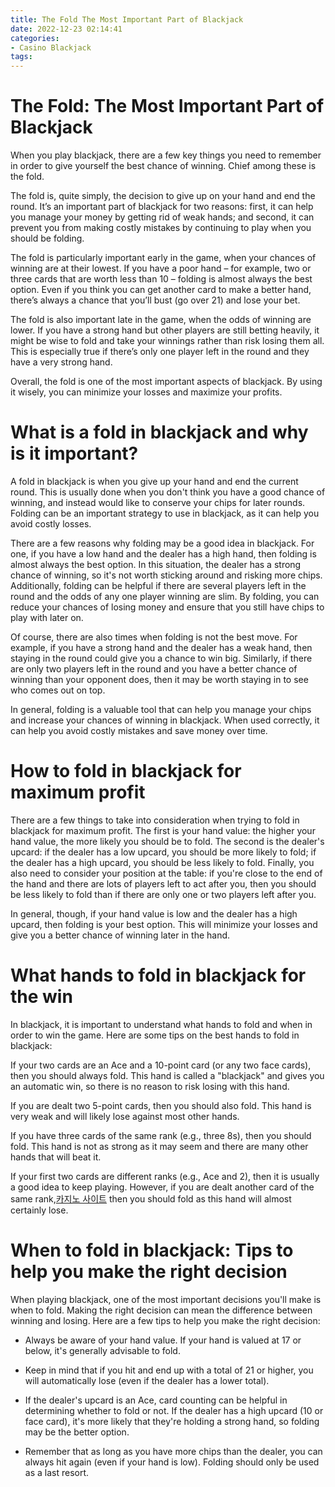 ```yaml
---
title: The Fold The Most Important Part of Blackjack
date: 2022-12-23 02:14:41
categories:
- Casino Blackjack
tags:
---
```



#  The Fold: The Most Important Part of Blackjack

When you play blackjack, there are a few key things you need to remember in order to give yourself the best chance of winning. Chief among these is the fold.

The fold is, quite simply, the decision to give up on your hand and end the round. It’s an important part of blackjack for two reasons: first, it can help you manage your money by getting rid of weak hands; and second, it can prevent you from making costly mistakes by continuing to play when you should be folding.

The fold is particularly important early in the game, when your chances of winning are at their lowest. If you have a poor hand – for example, two or three cards that are worth less than 10 – folding is almost always the best option. Even if you think you can get another card to make a better hand, there’s always a chance that you’ll bust (go over 21) and lose your bet.

The fold is also important late in the game, when the odds of winning are lower. If you have a strong hand but other players are still betting heavily, it might be wise to fold and take your winnings rather than risk losing them all. This is especially true if there’s only one player left in the round and they have a very strong hand.

Overall, the fold is one of the most important aspects of blackjack. By using it wisely, you can minimize your losses and maximize your profits.

#  What is a fold in blackjack and why is it important?

A fold in blackjack is when you give up your hand and end the current round. This is usually done when you don't think you have a good chance of winning, and instead would like to conserve your chips for later rounds. Folding can be an important strategy to use in blackjack, as it can help you avoid costly losses.

There are a few reasons why folding may be a good idea in blackjack. For one, if you have a low hand and the dealer has a high hand, then folding is almost always the best option. In this situation, the dealer has a strong chance of winning, so it's not worth sticking around and risking more chips. Additionally, folding can be helpful if there are several players left in the round and the odds of any one player winning are slim. By folding, you can reduce your chances of losing money and ensure that you still have chips to play with later on.

Of course, there are also times when folding is not the best move. For example, if you have a strong hand and the dealer has a weak hand, then staying in the round could give you a chance to win big. Similarly, if there are only two players left in the round and you have a better chance of winning than your opponent does, then it may be worth staying in to see who comes out on top.

In general, folding is a valuable tool that can help you manage your chips and increase your chances of winning in blackjack. When used correctly, it can help you avoid costly mistakes and save money over time.

#  How to fold in blackjack for maximum profit

There are a few things to take into consideration when trying to fold in blackjack for maximum profit. The first is your hand value: the higher your hand value, the more likely you should be to fold. The second is the dealer's upcard: if the dealer has a low upcard, you should be more likely to fold; if the dealer has a high upcard, you should be less likely to fold. Finally, you also need to consider your position at the table: if you're close to the end of the hand and there are lots of players left to act after you, then you should be less likely to fold than if there are only one or two players left after you.

In general, though, if your hand value is low and the dealer has a high upcard, then folding is your best option. This will minimize your losses and give you a better chance of winning later in the hand.

#  What hands to fold in blackjack for the win

In blackjack, it is important to understand what hands to fold and when in order to win the game. Here are some tips on the best hands to fold in blackjack:

If your two cards are an Ace and a 10-point card (or any two face cards), then you should always fold. This hand is called a "blackjack" and gives you an automatic win, so there is no reason to risk losing with this hand.

If you are dealt two 5-point cards, then you should also fold. This hand is very weak and will likely lose against most other hands.

If you have three cards of the same rank (e.g., three 8s), then you should fold. This hand is not as strong as it may seem and there are many other hands that will beat it.

If your first two cards are different ranks (e.g., Ace and 2), then it is usually a good idea to keep playing. However, if you are dealt another card of the same rank,[카지노 사이트](https://choegocasino.com/) then you should fold as this hand will almost certainly lose.

#  When to fold in blackjack: Tips to help you make the right decision

When playing blackjack, one of the most important decisions you'll make is when to fold. Making the right decision can mean the difference between winning and losing. Here are a few tips to help you make the right decision:

- Always be aware of your hand value. If your hand is valued at 17 or below, it's generally advisable to fold.

- Keep in mind that if you hit and end up with a total of 21 or higher, you will automatically lose (even if the dealer has a lower total).

- If the dealer's upcard is an Ace, card counting can be helpful in determining whether to fold or not. If the dealer has a high upcard (10 or face card), it's more likely that they're holding a strong hand, so folding may be the better option.

- Remember that as long as you have more chips than the dealer, you can always hit again (even if your hand is low). Folding should only be used as a last resort.